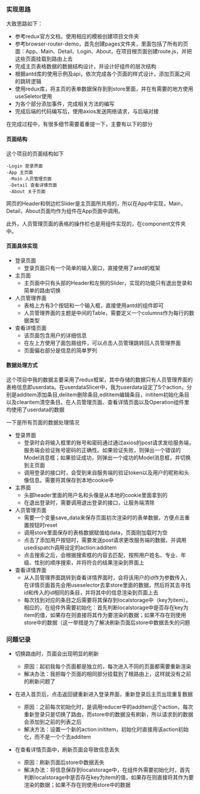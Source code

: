### 实现思路

大致思路如下：

- 参考redux官方文档，使用相应的模板创建项目文件夹
- 参考browser-router-demo，首先创建pages文件夹，里面包括了所有的页面：App、Main、Detail、Login、About，在项目根页面创建route.js，并把这些页面挂载到路由上去
- 完成主页表格数据的数据结构设计，并设计好组件的层次结构
- 根据antd库的使用示例及api，依次完成各个页面的样式设计，添加页面之间的跳转逻辑
- 使用redux库，将主页的表单数据保存到到store里面，并在有需要的地方使用useSeletor使用
- 为各个部分添加事件，完成相关方法的编写
- 完成后端的代码编写后，使用axios发送网络请求，与后端对接

在完成过程中，有很多细节需要着重提一下，主要有以下的部分

#### 页面结构

这个项目的页面结构如下

```
-Login 登录界面
-App 主页面
 -Main 人员管理页面
 -Detail 查看详情页面
 -About 关于页面
```

网页的Header和侧边栏Slider是主页面所共用的，所以在App中实现，Main，Detail，About页面均作为组件在App页面中调用。

此外，人员管理页面的表格的操作栏也是用组件实现的，在component文件夹中。

#### 页面具体实现

- 登录页面
  - 登录页面只有一个简单的输入窗口，直接使用了antd的框架
- 主页面
  - 主页面中只有头部的Header和左侧的Slider，实现的功能只有退出登录和简单的路由切换
- 人员管理界面
  - 表格上方有3个按钮和一个输入框，直接使用antd的组件即可
  - 人员管理界面的主题是中间的Table，需要定义一个columns作为每行的数据类型
- 查看详情页面
  - 该页面包含用户的详细信息
  - 在左上方使用了面包屑组件，可以点击人员管理跳转回人员管理界面
  - 页面偏右部分是信息的简单罗列

#### 数据处理方式

这个项目中我的数据主要采用了redux框架，其中存储的数据只有人员管理界面的表格信息即userdata。在userdataSlicer中，我为userdata设定了5个action，分别是additem添加条目,delitem删除条目,edititem编辑条目，inititem初始化条目以及clearitem清空条目。在人员管理页面、查看详情页面以及Operation组件里均使用了userdata的数据

一下是所有页面的数据处理情况

- 登录界面
  - 登录时会将输入框里的账号和密码通过通过axios的post请求发给服务端，服务端会验证账号密码的正确性。如果验证失败，则弹出一个错误的Model消息框；如果验证成功，则弹出一个成功的Model消息框，并切换到主页面
  - 调用登录的接口时，会受到来自服务端的验证token以及用户的昵称和头像信息。需要将其保存到本地cookie中
- 主界面
  - 头部header里面的用户名和头像是从本地的cookie里面拿到的
  - 在退出登录时，需要调用退出登录的接口，让服务端清除
- 人员管理页面
  - 需要一个变量save_data来保存页面初次渲染时的表单数据，方便点击重置按钮时reset
  - 调用store里面保存的表格数据赋值给data，页面刚加载时为空
  - 点击了添加用户按钮时，需要发送post请求更改服务端的数据，并调用usedispatch调用设定的action:additem
  - 点击搜索之后，会根据搜索框的内容去匹配，按照用户姓名、专业、年级、性别的顺序搜索，并将符合的结果渲染到界面上
- 查看详情界面
  - 从人员管理界面跳转到查看详情界面时，会将该用户的id作为参数传入，在详情页面首先会用useselector去拿store里面的数据，然后将其去寻找id和传入的id相同的条目，并将其中的信息渲染到页面上去
  - 每次找到对应的条目之后需要将其保存到localstorage中（key为item）。相应的，在组件外需要初始化：首先判断localstorage中是否存在key为item的值，如果存在则直接将其作为要渲染的数据；如果不存在则使用store中的数据（这一举措是为了解决刷新页面后store中数据丢失的问题

### 问题记录

- 切换路由时，页面会出现明显的刷新
  - 原因：起初我每个页面都是独立的，每次进入不同的页面都需要重新渲染
  - 解决办法：我把每个页面的相同部分挂载到了根路由上，这样就没有之前的刷新问题了

- 在进入首页后，点击返回键重新进入登录界面，重新登录后主页出现重复数据
  - 原因：之前每次初始化时，是调用reducer中的additem这个action，每次重新登录只是切换了路由，而store中的数据没有刷新，所以请求到的数据会添加到之前的列表之后
  - 解决方法：设置一个新的action:inititem，初始化时直接用该action初始化，而不是一个个去additem
- 在查看详情页面中，刷新页面会导致信息丢失
  - 原因：刷新页面后store中数据丢失
  - 解决办法：将信息保存到localstorage中，在组件外需要初始化时，首先判断localstorage中是否存在key为item的值，如果存在则直接将其作为要渲染的数据；如果不存在则使用store中的数据

